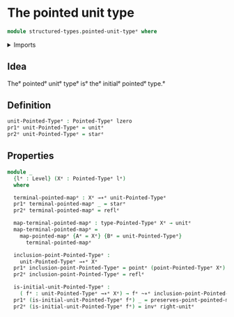 # The pointed unit type

```agda
module structured-types.pointed-unit-typeᵉ where
```

<details><summary>Imports</summary>

```agda
open import foundation.dependent-pair-typesᵉ
open import foundation.identity-typesᵉ
open import foundation.unit-typeᵉ
open import foundation.universe-levelsᵉ

open import structured-types.pointed-homotopiesᵉ
open import structured-types.pointed-mapsᵉ
open import structured-types.pointed-typesᵉ
```

</details>

## Idea

Theᵉ pointedᵉ unitᵉ typeᵉ isᵉ theᵉ initialᵉ pointedᵉ type.ᵉ

## Definition

```agda
unit-Pointed-Typeᵉ : Pointed-Typeᵉ lzero
pr1ᵉ unit-Pointed-Typeᵉ = unitᵉ
pr2ᵉ unit-Pointed-Typeᵉ = starᵉ
```

## Properties

```agda
module _
  {lᵉ : Level} (Xᵉ : Pointed-Typeᵉ lᵉ)
  where

  terminal-pointed-mapᵉ : Xᵉ →∗ᵉ unit-Pointed-Typeᵉ
  pr1ᵉ terminal-pointed-mapᵉ _ = starᵉ
  pr2ᵉ terminal-pointed-mapᵉ = reflᵉ

  map-terminal-pointed-mapᵉ : type-Pointed-Typeᵉ Xᵉ → unitᵉ
  map-terminal-pointed-mapᵉ =
    map-pointed-mapᵉ {Aᵉ = Xᵉ} {Bᵉ = unit-Pointed-Typeᵉ}
      terminal-pointed-mapᵉ

  inclusion-point-Pointed-Typeᵉ :
    unit-Pointed-Typeᵉ →∗ᵉ Xᵉ
  pr1ᵉ inclusion-point-Pointed-Typeᵉ = pointᵉ (point-Pointed-Typeᵉ Xᵉ)
  pr2ᵉ inclusion-point-Pointed-Typeᵉ = reflᵉ

  is-initial-unit-Pointed-Typeᵉ :
    ( fᵉ : unit-Pointed-Typeᵉ →∗ᵉ Xᵉ) → fᵉ ~∗ᵉ inclusion-point-Pointed-Typeᵉ
  pr1ᵉ (is-initial-unit-Pointed-Typeᵉ fᵉ) _ = preserves-point-pointed-mapᵉ fᵉ
  pr2ᵉ (is-initial-unit-Pointed-Typeᵉ fᵉ) = invᵉ right-unitᵉ
```